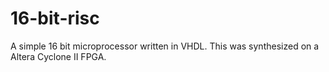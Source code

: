 16-bit-risc
===========

A simple 16 bit microprocessor written in VHDL.  This was synthesized on a Altera Cyclone II FPGA.
